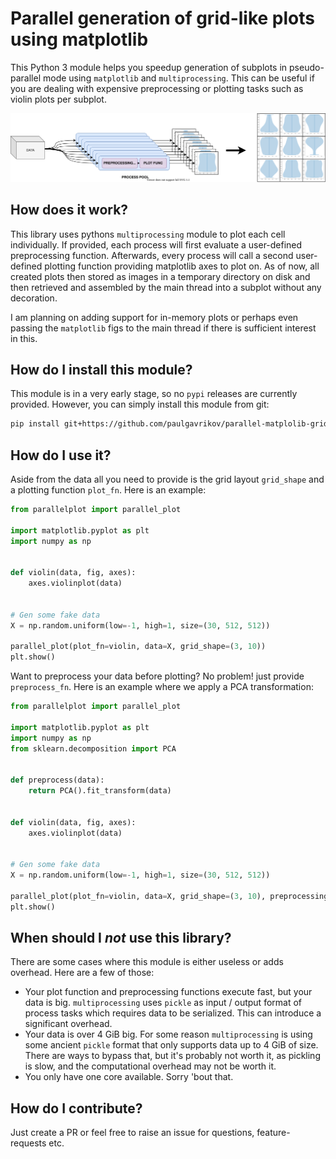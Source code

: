 # Parallel generation of grid-like plots using matplotlib

This Python 3 module helps you speedup generation of subplots in pseudo-parallel mode using `matplotlib` and `multiprocessing`. This can be useful if you are dealing with expensive preprocessing or plotting tasks such as violin plots per subplot.

![Operation overview](github/parallel_matplotlib_grid.svg)

## How does it work?

This library uses pythons `multiprocessing` module to plot each cell individually. If provided, each process will first evaluate a user-defined preprocessing function. Afterwards, every process will call a second user-defined plotting function providing matplotlib axes to plot on. As of now, all created plots then stored as images in a temporary directory on disk and then retrieved and assembled by the main thread into a subplot without any decoration. 

I am planning on adding support for in-memory plots or perhaps even passing the `matplotlib` figs to the main thread if there is sufficient interest in this. 

## How do I install this module?

This module is in a very early stage, so no `pypi` releases are currently provided. However, you can simply install this module from git:
```bash
pip install git+https://github.com/paulgavrikov/parallel-matplolib-grid/
```

## How do I use it?

Aside from the data all you need to provide is the grid layout `grid_shape` and a plotting function `plot_fn`.
Here is an example:

```python
from parallelplot import parallel_plot

import matplotlib.pyplot as plt
import numpy as np


def violin(data, fig, axes):
    axes.violinplot(data)


# Gen some fake data 
X = np.random.uniform(low=-1, high=1, size=(30, 512, 512))

parallel_plot(plot_fn=violin, data=X, grid_shape=(3, 10))
plt.show()
```

Want to preprocess your data before plotting? No problem! just provide `preprocess_fn`.
Here is an example where we apply a PCA transformation:

```python
from parallelplot import parallel_plot

import matplotlib.pyplot as plt
import numpy as np
from sklearn.decomposition import PCA


def preprocess(data):
    return PCA().fit_transform(data)


def violin(data, fig, axes):
    axes.violinplot(data)


# Gen some fake data
X = np.random.uniform(low=-1, high=1, size=(30, 512, 512))

parallel_plot(plot_fn=violin, data=X, grid_shape=(3, 10), preprocessing_fn=preprocess)
plt.show()

```

## When should I *not* use this library?

There are some cases where this module is either useless or adds overhead. Here are a few of those:
- Your plot function and preprocessing functions execute fast, but your data is big. `multiprocessing` uses `pickle` as 
  input / output format of process tasks which requires data to be serialized. This can introduce a significant
  overhead.
- Your data is over 4 GiB big. For some reason `multiprocessing` is using some ancient `pickle` format that only supports
  data up to 4 GiB of size. There are ways to bypass that, but it's probably not worth it, as pickling is slow, and the
  computational overhead may not be worth it.
- You only have one core available. Sorry 'bout that.


## How do I contribute?

Just create a PR or feel free to raise an issue for questions, feature-requests etc. 

